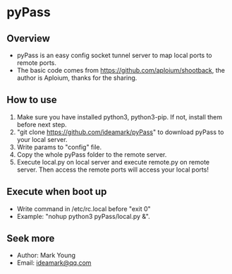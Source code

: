 # pyPass

## Overview
* pyPass is an easy config socket tunnel server to map local ports to remote ports.
* The basic code comes from https://github.com/aploium/shootback, the author is Aploium, thanks for the sharing.

## How to use
1. Make sure you have installed python3, python3-pip. If not, install them before next step.
2. "git clone https://github.com/ideamark/pyPass" to download pyPass to your local server.
3. Write params to "config" file.
4. Copy the whole pyPass folder to the remote server.
5. Execute local.py on local server and execute remote.py on remote server. Then access the remote ports will access your local ports!

## Execute when boot up
* Write command in /etc/rc.local before "exit 0"
* Example: "nohup python3 pyPass/local.py &".

## Seek more
* Author: Mark Young
* Email: ideamark@qq.com
